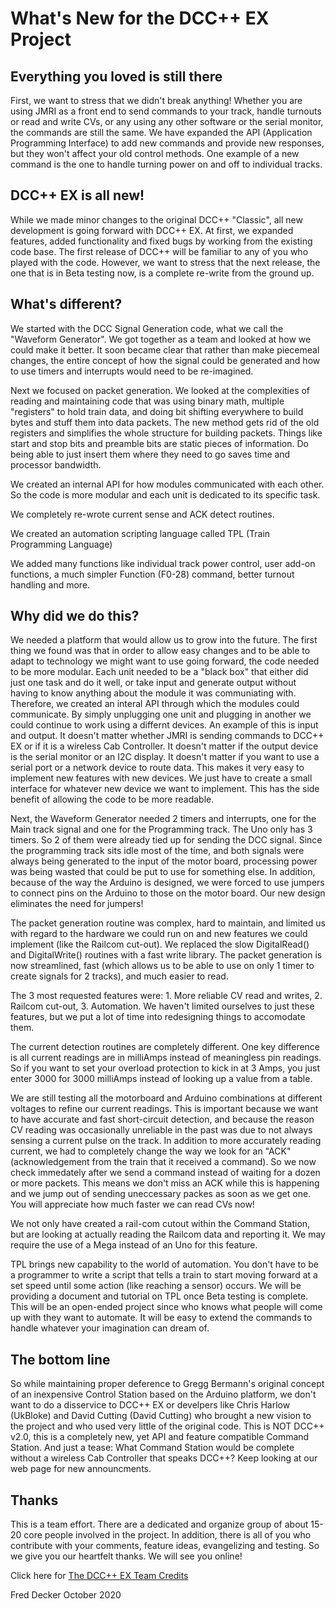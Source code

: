 # What's New for the DCC++ EX Project

## Everything you loved is still there

First, we want to stress that we didn't break anything! Whether you are using JMRI as a front end to send commands to your track, handle turnouts or read and write CVs, or any using any other software or the serial monitor, the commands are still the same. We have expanded the API (Application Programming Interface) to add new commands and provide new responses, but they won't affect your old control methods. One example of a new command is the one to handle turning power on and off to individual tracks.

## DCC++ EX is all new!

While we made minor changes to the original DCC++ "Classic", all new development is going forward with DCC++ EX. At first, we expanded features, added functionality and fixed bugs by working from the existing code base. The first release of DCC++ will be familiar to any of you who played with the code. However, we want to stress that the next release, the one that is in Beta testing now, is a complete re-write from the ground up.

## What's different? 

We started with the DCC Signal Generation code, what we call the "Waveform Generator". We got together as a team and looked at how we could make it better. It soon became clear that rather than make piecemeal changes, the entire concept of how the signal could be generated and how to use timers and interrupts would need to be re-imagined.

Next we focused on packet generation. We looked at the complexities of reading and maintaining code that was using binary math, multiple "registers" to hold train data, and doing bit shifting everywhere to build bytes and stuff them into data packets. The new method gets rid of the old registers and simplifies the whole structure for building packets. Things like start and stop bits and preamble bits are static pieces of information. Do being able to just insert them where they need to go saves time and processor bandwidth.

We created an internal API for how modules communicated with each other. So the code is more modular and each unit is dedicated to its specific task.

We completely re-wrote current sense and ACK detect routines.

We created an automation scripting language called TPL (Train Programming Language)

We added many functions like individual track power control, user add-on functions, a much simpler Function (F0-28) command, better turnout handling and more.

## Why did we do this?

We needed a platform that would allow us to grow into the future. The first thing we found was that in order to allow easy changes and to be able to adapt to technology we might want to use going forward, the code needed to be more modular. Each unit needed to be a "black box" that either did just one task and do it well, or take input and generate output without having to know anything about the module it was communiating with. Therefore, we created an interal API through which the modules could communicate. By simply unplugging one unit and plugging in another we could continue to work using a differnt devices. An example of this is input and output. It doesn't matter whether JMRI is sending commands to DCC++ EX or if it is a wireless Cab Controller. It doesn't matter if the output device is the serial monitor or an I2C display. It doesn't matter if you want to use a serial port or a network device to route data. This makes it very easy to implement new features with new devices. We just have to create a small interface for whatever new device we want to implement. This has the side benefit of allowing the code to be more readable.

Next, the Waveform Generator needed 2 timers and interrupts, one for the Main track signal and one for the Programming track. The Uno only has 3 timers. So 2 of them were already tied up for sending the DCC signal. Since the programming track sits idle most of the time, and both signals were always being generated to the input of the motor board, processing power was being wasted that could be put to use for something else. In addition, because of the way the Arduino is designed, we were forced to use jumpers to connect pins on the Arduino to those on the motor board. Our new design eliminates the need for jumpers!

The packet generation routine was complex, hard to maintain, and limited us with regard to the hardware we could run on and new features we could implement (like the Railcom cut-out). We replaced the slow DigitalRead() and DigitalWrite() routines with a fast write library. The packet generation is now streamlined, fast (which allows us to be able to use on only 1 timer to create signals for 2 tracks), and much easier to read.

The 3 most requested features were: 1. More reliable CV read and writes, 2. Railcom cut-out, 3. Automation. We haven't limited ourselves to just these features, but we put a lot of time into redesigning things to accomodate them. 

The current detection routines are completely different. One key difference is all current readings are in milliAmps instead of meaningless pin readings. So if you want to set your overload protection to kick in at 3 Amps, you just enter 3000 for 3000 milliAmps instead of looking up a value from a table. 

We are still testing all the motorboard and Arduino combinations at different voltages to refine our current readings. This is important because we want to have accurate and fast short-circuit detection, and because the reason CV reading was occasionally unreliable in the past was due to not always sensing a current pulse on the track. In addition to more accurately reading current, we had to completely change the way we look for an "ACK" (acknowledgement from the train that it received a command). So we now check immedately after we send a command instead of waiting for a dozen or more packets. This means we don't miss an ACK while this is happening and we jump out of sending uneccessary packes as soon as we get one. You will appreciate how much faster we can read CVs now!

We not only have created a rail-com cutout within the Command Station, but are looking at actually reading the Railcom data and reporting it. We may require the use of a Mega instead of an Uno for this feature.

TPL brings new capability to the world of automation. You don't have to be a programmer to write a script that tells a train to start moving forward at a set speed until some action (like reaching a sensor) occurs. We will be providing a document and tutorial on TPL once Beta testing is complete. This will be an open-ended project since who knows what people will come up with they want to automate. It will be easy to extend the commands to handle whatever your imagination can dream of.

## The bottom line

So while maintaining proper deference to Gregg Bermann's original concept of an inexpensive Control Station based on the Arduino platform, we don't want to do a disservice to DCC++ EX or develpers like Chris Harlow (UkBloke) and David Cutting (David Cutting) who brought a new vision to the project and who used very little of the original code. This is NOT DCC++ v2.0, this is a completely new, yet API and feature compatible Command Station. And just a tease: What Command Station would be complete without a wireless Cab Controller that speaks DCC++? Keep looking at our web page for new announcments.

## Thanks

This is a team effort. There are a dedicated and organize group of about 15-20 core people involved in the project. In addition, there is all of you who contribute with your comments, feature ideas, evangelizing and testing. So we give you our heartfelt thanks. We will see you online!

Click here for [The DCC++ EX Team Credits](../about/about-us.md)

Fred Decker
October 2020 